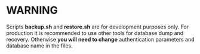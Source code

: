 # WARNING

Scripts **backup.sh** and **restore.sh** are for development purposes only. For production it is recommended to use other tools for database dump and recovery. Otherwise **you will need to change** authentication parameters and database name in the files.